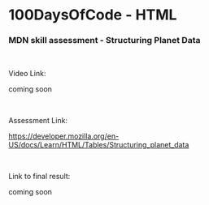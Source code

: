 # 100DaysOfCode - HTML

### MDN skill assessment - Structuring Planet Data
<br />

Video Link:

coming soon

<br />

Assessment Link:

https://developer.mozilla.org/en-US/docs/Learn/HTML/Tables/Structuring_planet_data


<br />

Link to final result:

coming soon